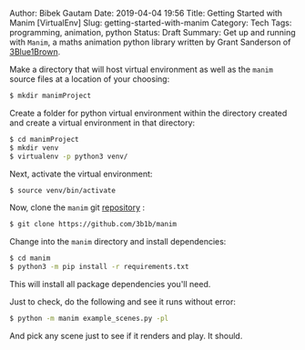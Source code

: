 Author: Bibek Gautam
Date: 2019-04-04 19:56
Title: Getting Started with Manim [VirtualEnv]
Slug: getting-started-with-manim
Category: Tech
Tags: programming, animation, python
Status: Draft
Summary: Get up and running with `Manim`, a maths animation python library written by Grant Sanderson of [3Blue1Brown](https://www.youtube.com/channel/UCYO_jab_esuFRV4b17AJtAw).


Make a directory that will host virtual environment as well as the `manim` source files at a
location of your choosing:
```bash
$ mkdir manimProject
```
Create a folder for python virtual environment within the directory created and create a virtual environment in that directory:
```bash
$ cd manimProject
$ mkdir venv
$ virtualenv -p python3 venv/
```

Next, activate the virtual environment:
```bash
$ source venv/bin/activate
```

Now, clone the `manim` git [repository](https://github.com/3b1b/manim) :
```bash
$ git clone https://github.com/3b1b/manim
```

Change into the `manim` directory and install dependencies:
```bash
$ cd manim
$ python3 -m pip install -r requirements.txt
```

This will install all package dependencies you'll need.

Just to check, do the following and see it runs without error:
```bash
$ python -m manim example_scenes.py -pl

```

And pick any scene just to see if it renders and play. It should.
